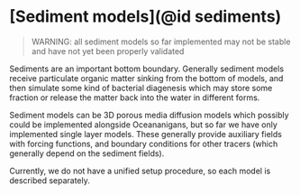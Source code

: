 # [Sediment models](@id sediments)

> WARNING: all sediment models so far implemented may not be stable and have not yet been properly validated

Sediments are an important bottom boundary. Generally sediment models receive particulate organic matter sinking from the bottom of models, and then simulate some kind of bacterial diagenesis which may store some fraction or release the matter back into the water in different forms. 

Sediment models can be 3D porous media diffusion models which possibly could be implemented alongside Oceananigans, but so far we have only implemented single layer models. These generally provide auxiliary fields with forcing functions, and boundary conditions for other tracers (which generally depend on the sediment fields).

Currently, we do not have a unified setup procedure, so each model is described separately.